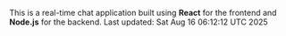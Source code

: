 This is a real-time chat application built using **React** for the frontend and **Node.js** for the backend.
Last updated: Sat Aug 16 06:12:12 UTC 2025
